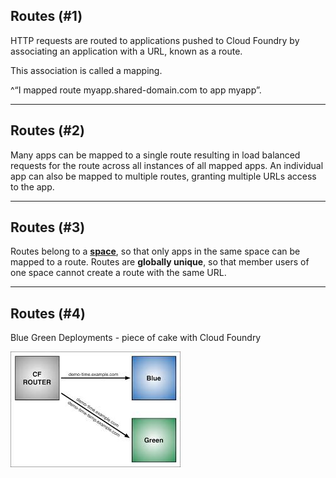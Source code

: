 ##  Routes (#1)
HTTP requests are routed to applications pushed to Cloud Foundry by associating an application with a URL, known as a route.

This association is called a mapping.

^“I mapped route myapp.shared-domain.com to app myapp”.

---

## Routes (#2)
Many apps can be mapped to a single route resulting in load balanced requests
for the route across all instances of all mapped apps.
An individual app can also be mapped to multiple routes, granting multiple URLs access to the app.

---

## Routes (#3)
Routes belong to a **[space]()**, so that only apps in the same space can be mapped to a route.
Routes are **globally unique**, so that member users of one space cannot create a route with the same URL.

---


## Routes (#4)

Blue Green Deployments - piece of cake with Cloud Foundry

<img src="images/green-blue-deployment.jpg" style="background:none; border:none; box-shadow:none;" />
